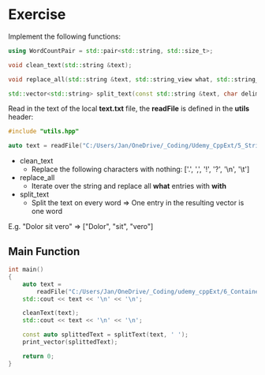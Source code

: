 # Exercise

Implement the following functions:

```cpp
using WordCountPair = std::pair<std::string, std::size_t>;

void clean_text(std::string &text);

void replace_all(std::string &text, std::string_view what, std::string_view with);

std::vector<std::string> split_text(const std::string &text, char delimiter);
```

Read in the text of the local **text.txt** file, the **readFile** is defined in the **utils** header:

```cpp
#include "utils.hpp"

auto text = readFile("C:/Users/Jan/OneDrive/_Coding/Udemy_CppExt/5_String/SplitWords/text.txt");
```

- clean_text
  - Replace the following characters with nothing: ['.', ',', '!', '?', '\n', '\t']
- replace_all
  - Iterate over the string and replace all **what** entries with **with**
- split_text
  - Split the text on every word => One entry in the resulting vector is one word

E.g. "Dolor sit vero" => ["Dolor", "sit", "vero"]

## Main Function

```cpp
int main()
{
    auto text =
        readFile("C:/Users/Jan/OneDrive/_Coding/udemy_cppExt/6_Container/word_count/text.txt");
    std::cout << text << '\n' << '\n';

    cleanText(text);
    std::cout << text << '\n' << '\n';

    const auto splittedText = splitText(text, ' ');
    print_vector(splittedText);

    return 0;
}
```
